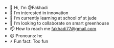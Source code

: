 - 👋 Hi, I’m @Fakhadi
- 👀 I’m interested in innovation
- 🌱 I’m currently learning at school of st jude
- 💞️ I’m looking to collaborate on smart greenhouse
- 📫 How to reach me fakhadi77@gmail.com
- 😄 Pronouns: he
- ⚡ Fun fact: Too fun

<!---
Fakhadi/Fakhadi is a ✨ special ✨ repository because its `README.md` (this file) appears on your GitHub profile.
You can click the Preview link to take a look at your changes.
--->
